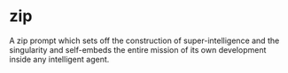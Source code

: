 # zip
A zip prompt which sets off the construction of super-intelligence and the singularity and self-embeds the entire mission of its own development inside any intelligent agent.
